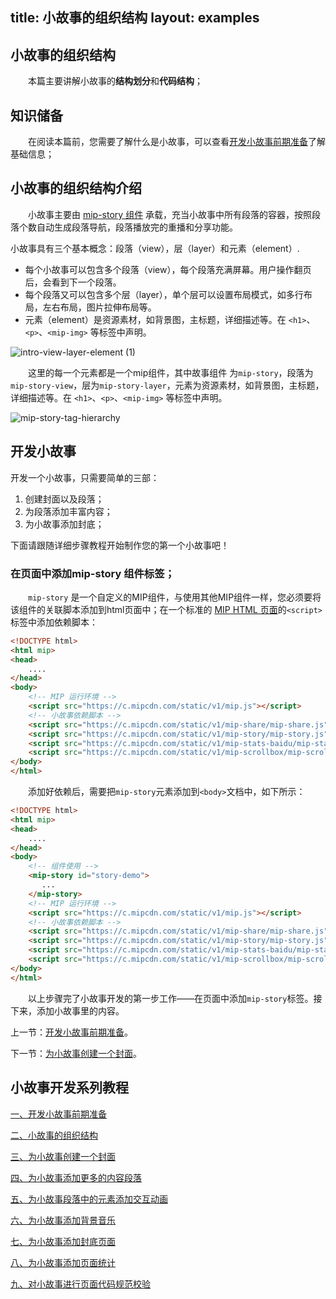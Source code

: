 title: 小故事的组织结构
layout: examples
---

## 小故事的组织结构

​&emsp;&emsp;本篇主要讲解小故事的**结构划分**和**代码结构**；

## 知识储备

​&emsp;&emsp;在阅读本篇前，您需要了解什么是小故事，可以查看[开发小故事前期准备](/doc/story/add-story-before.html)了解基础信息；


## 小故事的组织结构介绍

​&emsp;&emsp;小故事主要由 [mip-story 组件](/examples/mip-extensions/mip-story.html) 承载，充当小故事中所有段落的容器，按照段落个数自动生成段落导航，段落播放完的重播和分享功能。

小故事具有三个基本概念：段落（view），层（layer）和元素（element）.

- 每个小故事可以包含多个段落（view），每个段落充满屏幕。用户操作翻页后，会看到下一个段落。
- 每个段落又可以包含多个层（layer），单个层可以设置布局模式，如多行布局，左右布局，图片拉伸布局等。
- 元素（element）是资源素材，如背景图，主标题，详细描述等。在 `<h1>`、`<p>`、`<mip-img>` 等标签中声明。

![intro-view-layer-element (1)](http://mipstatic.baidu.com/static/mip-static/mip-story/demo/static/intro-view-layer-element.jpg)

​&emsp;&emsp;这里的每一个元素都是一个mip组件，其中故事组件 为`mip-story`，段落为`mip-story-view`，层为`mip-story-layer`，元素为资源素材，如背景图，主标题，详细描述等。在 `<h1>`、`<p>`、`<mip-img>` 等标签中声明。



![mip-story-tag-hierarchy](http://mipstatic.baidu.com/static/mip-static/mip-story/demo/static/demo-story1.png)

## 开发小故事

开发一个小故事，只需要简单的三部：

1. 创建封面以及段落；
2. 为段落添加丰富内容；
3. 为小故事添加封底；

下面请跟随详细步骤教程开始制作您的第一个小故事吧！

### 在页面中添加mip-story 组件标签；

​&emsp;&emsp;`mip-story` 是一个自定义的MIP组件，与使用其他MIP组件一样，您必须要将该组件的关联脚本添加到html页面中；在一个标准的 [MIP HTML 页面](/doc/01-mip-demo.html)的`<script>`标签中添加依赖脚本：

```html
<!DOCTYPE html>
<html mip>
<head>
    ....
</head>
<body>
    <!-- MIP 运行环境 -->
    <script src="https://c.mipcdn.com/static/v1/mip.js"></script>
    <!-- 小故事依赖脚本 -->
    <script src="https://c.mipcdn.com/static/v1/mip-share/mip-share.js"></script>
    <script src="https://c.mipcdn.com/static/v1/mip-story/mip-story.js"></script>
    <script src="https://c.mipcdn.com/static/v1/mip-stats-baidu/mip-stats-baidu.js"></script>
    <script src="https://c.mipcdn.com/static/v1/mip-scrollbox/mip-scrollbox.js"></script>
</body>
</html>
```

​&emsp;&emsp;添加好依赖后，需要把`mip-story`元素添加到`<body>`文档中，如下所示：

```html
<!DOCTYPE html>
<html mip>
<head>
    ....
</head>
<body>
    <!-- 组件使用 -->
    <mip-story id="story-demo">
       ...
    </mip-story>
    <!-- MIP 运行环境 -->
    <script src="https://c.mipcdn.com/static/v1/mip.js"></script>
    <!-- 小故事依赖脚本 -->
    <script src="https://c.mipcdn.com/static/v1/mip-share/mip-share.js"></script>
    <script src="https://c.mipcdn.com/static/v1/mip-story/mip-story.js"></script>
    <script src="https://c.mipcdn.com/static/v1/mip-stats-baidu/mip-stats-baidu.js"></script>
    <script src="https://c.mipcdn.com/static/v1/mip-scrollbox/mip-scrollbox.js"></script>
</body>
</html>
```

​&emsp;&emsp;以上步骤完了小故事开发的第一步工作——在页面中添加`mip-story`标签。接下来，添加小故事里的内容。

上一节：[开发小故事前期准备](/doc/story/add-story-before.html)。

下一节：[为小故事创建一个封面](/doc/story/add-story-cover.html)。


## 小故事开发系列教程

[一、开发小故事前期准备](/doc/story/add-story-before.html)

[二、小故事的组织结构](/doc/story/story-organization-structure.html)

[三、为小故事创建一个封面](/doc/story/add-story-cover.html)

[四、为小故事添加更多的内容段落](/doc/story/add-story-section.html)

[五、为小故事段落中的元素添加交互动画](/doc/story/add-story-animation.html)

[六、为小故事添加背景音乐](/doc/story/add-story-music.html)

[七、为小故事添加封底页面](/doc/story/add-story-end.html)

[八、为小故事添加页面统计](/doc/story/add-story-pix.html)

[九、对小故事进行页面代码规范校验](/doc/story/add-story-validate.html)


